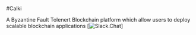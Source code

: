 #Calki

A Byzantine Fault Tolenert Blockchain platform which allow users to deploy scalable blockchain applications 
[![Slack.Chat](https://join.slack.com/t/calki/shared_invite/enQtMjc3ODcxMTcyMjU3LTZhNzU1NWZlZTFiMGIzOGZiZWQ0YTEwMGQwYWQyMGNkMzNiNTJlZjllMjgzMTczYmFlYzU5ODIxZjgwNTM0NTEm)]
